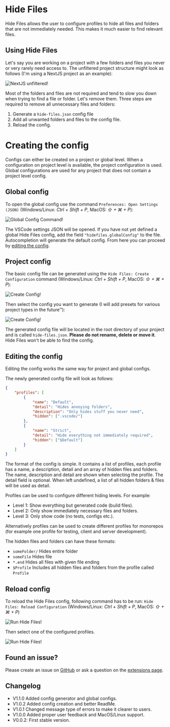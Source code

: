 # Hide Files

Hide Files allows the user to configure profiles to hide all files and folders that are not immediately needed. This makes it much easier to find relevant files.

## Using Hide Files

Let's say you are working on a project with a few folders and files you never or very rarely need access to. The unfiltered project structure might look as follows (I'm using a NextJS project as an example):

![NextJS unfiltered!](https://i.imgur.com/0AyQfEM.png)

Most of the folders and files are not required and tend to slow you down when trying to find a file or folder. Let's remove them. Three steps are required to remove all unnecessary files and folders:

1. Generate a `hide-files.json` config file
2. Add all unwanted folders and files to the config file.
3. Reload the config.

# Creating the config

Configs can either be created on a project or global level. When a configuration on project level is available, the project configuration is used. Global configurations are used for any project that does not contain a project level config.

## Global config

To open the global config use the command `Preferences: Open Settings (JSON)` (Windows/Linux: _Ctrl + Shift + P_, MacOS: _⇧ + ⌘ + P_):

![Global Config Command!](https://i.imgur.com/pyKxNjP.png)

The VSCode settings JSON will be opened. If you have not yet defined a global Hide Files config, add the field `"hidefiles.globalConfig"` to the file. Autocompletion will generate the default config. From here you can proceed by [editing the config](#editing-the-config).

## Project config

The basic config file can be generated using the `Hide Files: Create Configuration` command (Windows/Linux: _Ctrl + Shift + P_, MacOS: _⇧ + ⌘ + P_):

![Create Config!](https://i.imgur.com/OOtQlUE.png)

Then select the config you want to generate (I will add presets for various project types in the future™):

![Create Config!](https://i.imgur.com/OOtQlUE.png)

The generated config file will be located in the root directory of your project and is called `hide-files.json`. **Please do not rename, delete or move it**. Hide Files won't be able to find the config.

## Editing the config

Editing the config works the same way for project and global configs.

The newly generated config file will look as follows:

```json
{
    "profiles": [
        {
            "name": "Default",
            "detail": "Hides annoying folders",
            "description": "Only hides stuff you never need",
            "hidden": [".vscode/"]
        },
        {
            "name": "Strict",
            "detail": "Hide everything not immediately required",
            "hidden": ["$Default"]
        }
    ]
}
```

The format of the config is simple. It contains a list of profiles, each profile has a name, a description, detail and an array of hidden files and folders. The name, description and detail are shown when selecting the profile. The detail field is optional. When left undefined, a list of all hidden folders & files will be used as detail.

Profiles can be used to configure different hiding levels. For example:

-   Level 1: Show everything but generated code (build files).
-   Level 2: Only show immediately necessary files and folders.
-   Level 3: Only show code (no tests, configs etc.).

Alternatively profiles can be used to create different profiles for monorepos (for example one profile for testing, client and server development).

The hidden files and folders can have these formats:

-   `someFolder/` Hides entire folder
-   `someFile` Hides file
-   `*.end` Hides all files with given file ending
-   `$Profile` Includes all hidden files and folders from the profile called `Profile`

## Reload config

To reload the Hide Files config, following command has to be run: `Hide Files: Reload Configuration` (Windows/Linux: _Ctrl + Shift + P_, MacOS: _⇧ + ⌘ + P_)

![Run Hide Files!](https://user-images.githubusercontent.com/29690247/140790423-f990bf61-a1f3-4a37-985d-7998928166d3.png)

Then select one of the configured profiles.

![Run Hide Files!](https://user-images.githubusercontent.com/29690247/140790484-78160f67-4e9c-4c62-8af6-5216bd1edadc.png)

## Found an issue?

Please create an issue on [GitHub](https://github.com/JeremyFunk/hidefiles) or ask a question on the [extensions page](https://marketplace.visualstudio.com/items?itemName=JeremyFunk.hidefiles).

## Changelog

-   V1.1.0 Added config generator and global configs.
-   V1.0.2 Added config creation and better ReadMe.
-   V1.0.1 Changed message type of errors to make it clearer to users.
-   V1.0.0 Added proper user feedback and MacOS/Linux support.
-   V0.0.2: First stable version.
